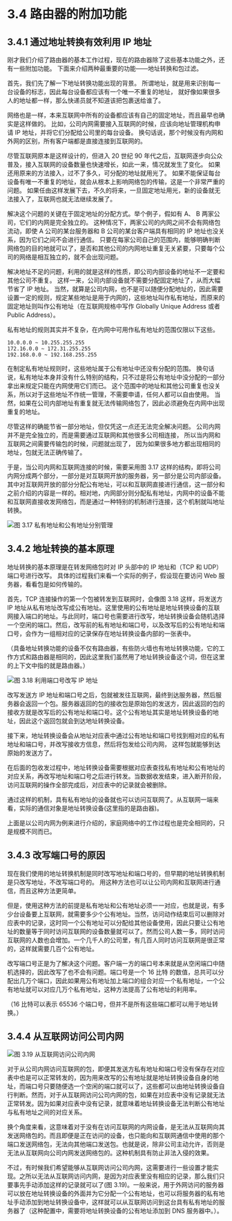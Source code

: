 # 3.4 路由器的附加功能

## 3.4.1 通过地址转换有效利用 IP 地址

刚才我们介绍了路由器的基本工作过程，现在的路由器除了这些基本功能之外，还有一些附加功能。
下面来介绍两种最重要的功能——地址转换和包过滤。

首先，我们先了解一下地址转换功能出现的背景。
所谓地址，就是用来识别每一台设备的标志，因此每台设备都应该有一个唯一不重复的地址， 
就好像如果很多人的地址都一样，那么快递员就不知道该把包裹送给谁了。 

网络也是一样，本来互联网中所有的设备都应该有自己的固定地址，而且最早也确实是这样做的。
比如，公司内网需要接入互联网的时候，应该向地址管理机构申请 IP 地址，并将它们分配给公司里的每台设备。
换句话说，那个时候没有内网和外网的区别，所有客户端都是直接连接到互联网的。

尽管互联网原本是这样设计的，但进入 20 世纪 90 年代之后，互联网逐步向公众普及，接入互联网的设备数量也快速增长，如此一来，情况就发生了变化。
如果还用原来的方法接入，过不了多久，可分配的地址就用光了。
如果不能保证每台设备有唯一不重复的地址，就会从根本上影响网络包的传输，这是一个非常严重的问题。
如果任由这样发展下去，不久的将来，一旦固定地址用光，新的设备就无法接入了，互联网也就无法继续发展了。

解决这个问题的关键在于固定地址的分配方式。举个例子，假如有 A、 B 两家公司，它们的内网是完全独立的。
这种情况下，两家公司的内网之间不会有网络包流动，即使 A 公司的某台服务器和 B 公司的某台客户端具有相同的 IP 地址也没关系，因为它们之间不会进行通信。
只要在每家公司自己的范围内，能够明确判断网络包的目的地就可以了，是否和其他公司的内网地址重复无关紧要，只要每个公司的网络是相互独立的，就不会出现问题。

解决地址不足的问题，利用的就是这样的性质，即公司内部设备的地址不一定要和其他公司不重复。
这样一来，公司内部设备就不需要分配固定地址了，从而大幅节省了 IP 地址。
当然，就算是公司内网，也不是可以随便分配地址的，因此需要设置一定的规则，规定某些地址是用于内网的，这些地址叫作私有地址，而原来的固定地址则叫作公有地址（在互联网规格中写作 Globally Unique Address 或者 Public Address）。

私有地址的规则其实并不复杂，在内网中可用作私有地址的范围仅限以下这些。

    10.0.0.0 ~ 10.255.255.255 
    172.16.0.0 ~ 172.31.255.255 
    192.168.0.0 ~ 192.168.255.255

在制定私有地址规则时，这些地址属于公有地址中还没有分配的范围。 
换句话说，私有地址本身并没有什么特别的结构，只不过是将公有地址中没分配的一部分拿出来规定只能在内网使用它们而已。
这个范围中的地址和其他公司重复也没关系，所以对于这些地址不作统一管理，不需要申请，任何人都可以自由使用。
当然，如果在公司内部地址有重复就无法传输网络包了，因此必须避免在内网中出现重复的地址。

尽管这样的确能节省一部分地址，但仅凭这一点还无法完全解决问题。 
公司内网并不是完全独立的，而是需要通过互联网和其他很多公司相连接， 
所以当内网和互联网之间需要传输包的时候，问题就出现了，
因为如果很多地方都出现相同的地址，包就无法正确传输了。

于是，当公司内网和互联网连接的时候，需要采用图 3.17 这样的结构，即将公司内网分成两个部分，一部分是对互联网开放的服务器，另一部分是公司内部设备。其中对互联网开放的部分分配公有地址，可以和互联网直接进行通信，这一部分和之前介绍的内容是一样的。相对地，内网部分则分配私有地址，内网中的设备不能和互联网直接收发网络包，而是通过一种特别的机制进行连接，这个机制就叫地址转换。

![图 3.17 私有地址和公有地址分别管理](./images/3.17.png)

## 3.4.2 地址转换的基本原理

地址转换的基本原理是在转发网络包时对 IP 头部中的 IP 地址和（TCP 和 UDP）端口号进行改写。
具体的过程我们来看一个实际的例子，假设现在要访问 Web 服务器，看看包是如何传输的。

首先，TCP 连接操作的第一个包被转发到互联网时，会像图 3.18 这样，将发送方 IP 地址从私有地址改写成公有地址。这里使用的公有地址是地址转换设备的互联网接入端口的地址。与此同时，端口号也需要进行改写，地址转换设备会随机选择一个空闲的端口。然后，改写前的私有地址和端口号，以及改写后的公有地址和端口号，会作为一组相对应的记录保存在地址转换设备内部的一张表中。

（具备地址转换功能的设备不仅有路由器，有些防火墙也有地址转换功能，它的工作方式和路由器是相同的，因此这里我们虽然用了地址转换设备这个词，但在这里的上下文中指的就是路由器。）

![图 3.18 利用端口号改写 IP 地址](./images/3.18.png)

改写发送方 IP 地址和端口号之后，包就被发往互联网，最终到达服务器，然后服务器会返回一个包。服务器返回的包的接收包是原始包的发送方，因此返回的包的接收方就是改写后的公有地址和端口号。这个公有地址其实是地址转换设备的地址，因此这个返回包就会到达地址转换设备。

接下来，地址转换设备会从地址对应表中通过公有地址和端口号找到相对应的私有地址和端口号，并改写接收方信息，然后将包发给公司内网， 这样包就能够到达原始的发送方了。

在后面的包收发过程中，地址转换设备需要根据对应表查找私有地址和公有地址的对应关系，再改写地址和端口号之后进行转发。当数据收发结束，进入断开阶段，访问互联网的操作全部完成后，对应表中的记录就会被删除。

通过这样的机制，具有私有地址的设备就也可以访问互联网了。从互联网一端来看，实际的通信对象是地址转换设备(这里指的是路由器)。

上面是以公司内网为例来进行介绍的，家庭网络中的工作过程也是完全相同的，只是规模不同而已。

## 3.4.3 改写端口号的原因

现在我们使用的地址转换机制是同时改写地址和端口号的，但早期的地址转换机制是只改写地址，不改写端口号的。
用这种方法也可以让公司内网和互联网进行通信，而且这种方法更简单。

但是，使用这种方法的前提是私有地址和公有地址必须一一对应，也就是说，有多少台设备要上互联网，就需要多少个公有地址。当然，访问动作结束后可以删除对应表中的记录，这时同一个公有地址可以分配给其他设备使用，因此只要让公有地址的数量等于同时访问互联网的设备数量就可以了。然而公司人数一多，同时访问互联网的人数也会增加。一个几千人的公司里，有几百人同时访问互联网是很正常的，这样就需要几百个公有地址。

改写端口号正是为了解决这个问题。客户端一方的端口号本来就是从空闲端口中随机选择的，因此改写了也不会有问题。端口号是一个 16 比特 的数值，总共可以分配出几万个端口，因此如果用公有地址加上端口的组合对应一个私有地址，一个公有地址就可以对应几万个私有地址，这种方法提高了公有地址的利用率。

（16 比特可以表示 65536 个端口号，但并不是所有这些端口都可以用于地址转换。）

## 3.4.4 从互联网访问公司内网

![图 3.19 从互联网访问公司内网](./images/3.19.png)

对于从公司内网访问互联网的包，即便其发送方私有地址和端口号没有保存在对应表中也是可以正常转发的，因为用来改写的公有地址就是地址转换设备自身的地址，而端口号只要随便选一个空闲的端口就可以了，这些都可以由地址转换设备自行判断。然而，对于从互联网访问公司内网的包，如果在对应表中没有记录就无法正常转发。因为如果对应表中没有记录，就意味着地址转换设备无法判断公有地址与私有地址之间的对应关系。

换个角度来看，这意味着对于没有在访问互联网的内网设备，是无法从互联网向其发送网络包的。而且即便是正在访问的设备，也只能向和互联网通信中使用的那个端口发送网络包，无法向其他端口发送包。也就是说，除非公司主动允许，否则是无法从互联网向公司内网发送网络包的。这种机制具有防止非法入侵的效果。

不过，有时候我们希望能够从互联网访问公司内网，这需要进行一些设置才能实现。之所以无法从互联网访问内网，是因为对应表里没有相应的记录，那么我们只要事先手动添加这样的记录就可以了(图 3.19)。一般来说，用于外网访问的服务器可以放在地址转换设备的外面并为它分配一个公有地址，也可以将服务器的私有地址手动添加到地址转换设备中，这样就可以从互联网访问到这台具有私有地址的服务器了（这种配置中，需要将地址转换设备的公有地址添加到 DNS 服务器中。）。
